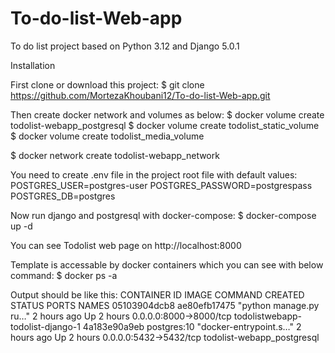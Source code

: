 # To-do-list-Web-app
To do list project based on Python 3.12 and Django 5.0.1

Installation

First clone or download this project:
$ git clone https://github.com/MortezaKhoubani12/To-do-list-Web-app.git

Then create docker network and volumes as below:
$ docker volume create todolist-webapp_postgresql
$ docker volume create todolist_static_volume
$ docker volume create todolist_media_volume

$ docker network create todolist-webapp_network

You need to create .env file in the project root file with default values:
POSTGRES_USER=postgres-user
POSTGRES_PASSWORD=postgrespass
POSTGRES_DB=postgres

Now run django and postgresql with docker-compose:
$ docker-compose up -d

You can see Todolist web page on http://localhost:8000

Template is accessable by docker containers which you can see with below command:
$ docker ps -a

Output should be like this:
CONTAINER ID        IMAGE               COMMAND                  CREATED             STATUS              PORTS                    NAMES
05103904dcb8        ae80efb17475        "python manage.py ru…"   2 hours ago         Up 2 hours          0.0.0.0:8000->8000/tcp   todolistwebapp-todolist-django-1
4a183e90a9eb        postgres:10         "docker-entrypoint.s…"   2 hours ago         Up 2 hours          0.0.0.0:5432->5432/tcp   todolist-webapp_postgresql

